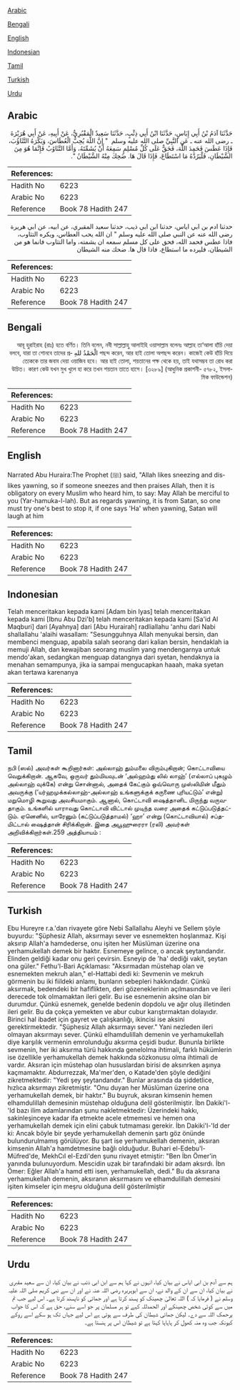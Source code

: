 [Arabic](#arabic)

[Bengali](#bengali)

[English](#english)

[Indonesian](#indonesian)

[Tamil](#tamil)

[Turkish](#turkish)

[Urdu](#urdu)

## Arabic


<div dir="rtl" lang="ar" style={{fontSize:'larger',backgroundColor:'#f8f9fa',padding:20}}>
حَدَّثَنَا آدَمُ بْنُ أَبِي إِيَاسٍ، حَدَّثَنَا ابْنُ أَبِي ذِئْبٍ، حَدَّثَنَا سَعِيدٌ الْمَقْبُرِيُّ، عَنْ أَبِيهِ، عَنْ أَبِي هُرَيْرَةَ ـ رضى الله عنه ـ عَنِ النَّبِيِّ صلى الله عليه وسلم ‏ "‏ إِنَّ اللَّهَ يُحِبُّ الْعُطَاسَ، وَيَكْرَهُ التَّثَاؤُبَ، فَإِذَا عَطَسَ فَحَمِدَ اللَّهَ، فَحَقٌّ عَلَى كُلِّ مُسْلِمٍ سَمِعَهُ أَنْ يُشَمِّتَهُ، وَأَمَّا التَّثَاوُبُ فَإِنَّمَا هُوَ مِنَ الشَّيْطَانِ، فَلْيَرُدَّهُ مَا اسْتَطَاعَ، فَإِذَا قَالَ هَا‏.‏ ضَحِكَ مِنْهُ الشَّيْطَانُ ‏"‏‏.‏
</div>
<div style={{backgroundColor:'#f8f9fa',padding:20, marginBottom: 10}}><table> <thead> <tr> <th>References:</th> <th></th> </tr> </thead> <tbody><tr><td>Hadith No</td><td>6223</td></tr><tr><td>Arabic No</td><td>6223</td></tr><tr><td>Reference</td><td>Book 78 Hadith 247</td></tr></tbody></table></div>


<div dir="rtl" lang="ar" style={{fontSize:'larger',backgroundColor:'#f8f9fa',padding:20}}>
حدثنا ادم بن ابي اياس، حدثنا ابن ابي ذيب، حدثنا سعيد المقبري، عن ابيه، عن ابي هريرة رضى الله عنه عن النبي صلى الله عليه وسلم " ان الله يحب العطاس، ويكره التثاوب، فاذا عطس فحمد الله، فحق على كل مسلم سمعه ان يشمته، واما التثاوب فانما هو من الشيطان، فليرده ما استطاع، فاذا قال ها. ضحك منه الشيطان
</div>
<div style={{backgroundColor:'#f8f9fa',padding:20, marginBottom: 10}}><table> <thead> <tr> <th>References:</th> <th></th> </tr> </thead> <tbody><tr><td>Hadith No</td><td>6223</td></tr><tr><td>Arabic No</td><td>6223</td></tr><tr><td>Reference</td><td>Book 78 Hadith 247</td></tr></tbody></table></div>

## Bengali


<div dir="rtl" lang="bn" style={{fontSize:'larger',backgroundColor:'#f8f9fa',padding:20}}>
আবূ হুরাইরাহ (রাঃ) হতে বর্ণিত। তিনি বলেন, নবী সাল্লাল্লাহু আলাইহি ওয়াসাল্লাম বলেনঃ আল্লাহ তা‘আলা হাঁচি দেয়া পছন্দ করেন, আর হাই তোলা অপছন্দ করেন। কাজেই কেউ হাঁচি দিয়ে الْحَمْدُ للهِ বলবে, যারা তা শোনবে তাদের প্রত্যেককে তার জবাব দেয়া ওয়াজিব হবে। আর হাই তোলা, শয়তানের পক্ষ থেকে হয়, তাই যথাসম্ভব তা রোধ করা উচিত। কারণ কেউ যখন মুখ খুলে হা করে তখন শয়তান তাতে হাসে। [৩২৮৯] (আধুনিক প্রকাশনী- ৫৭৮২, ইসলামিক ফাউন্ডেশন)
</div>
<div style={{backgroundColor:'#f8f9fa',padding:20, marginBottom: 10}}><table> <thead> <tr> <th>References:</th> <th></th> </tr> </thead> <tbody><tr><td>Hadith No</td><td>6223</td></tr><tr><td>Arabic No</td><td>6223</td></tr><tr><td>Reference</td><td>Book 78 Hadith 247</td></tr></tbody></table></div>

## English


<div dir="ltr" lang="en" style={{fontSize:'larger',backgroundColor:'#f8f9fa',padding:20}}>
Narrated Abu Huraira:The Prophet (ﷺ) said, "Allah likes sneezing and dislikes yawning, so if someone sneezes and then praises Allah, then it is obligatory on every Muslim who heard him, to say: May Allah be merciful to you (Yar-hamuka-l-lah). But as regards yawning, it is from Satan, so one must try one's best to stop it, if one says 'Ha' when yawning, Satan will laugh at him
</div>
<div style={{backgroundColor:'#f8f9fa',padding:20, marginBottom: 10}}><table> <thead> <tr> <th>References:</th> <th></th> </tr> </thead> <tbody><tr><td>Hadith No</td><td>6223</td></tr><tr><td>Arabic No</td><td>6223</td></tr><tr><td>Reference</td><td>Book 78 Hadith 247</td></tr></tbody></table></div>

## Indonesian


<div dir="ltr" lang="id" style={{fontSize:'larger',backgroundColor:'#f8f9fa',padding:20}}>
Telah menceritakan kepada kami [Adam bin Iyas] telah menceritakan kepada kami [Ibnu Abu Dzi'b] telah menceritakan kepada kami [Sa'id Al Maqburi] dari [Ayahnya] dari [Abu Hurairah] radliallahu 'anhu dari Nabi shallallahu 'alaihi wasallam: "Sesungguhnya Allah menyukai bersin, dan membenci menguap, apabila salah seorang dari kalian bersin, hendaklah ia memuji Allah, dan kewajiban seorang muslim yang mendengarnya untuk mendo'akan, sedangkan menguap datangnya dari syetan, hendaknya ia menahan semampunya, jika ia sampai mengucapkan haaah, maka syetan akan tertawa karenanya
</div>
<div style={{backgroundColor:'#f8f9fa',padding:20, marginBottom: 10}}><table> <thead> <tr> <th>References:</th> <th></th> </tr> </thead> <tbody><tr><td>Hadith No</td><td>6223</td></tr><tr><td>Arabic No</td><td>6223</td></tr><tr><td>Reference</td><td>Book 78 Hadith 247</td></tr></tbody></table></div>

## Tamil


<div dir="ltr" lang="ta" style={{fontSize:'larger',backgroundColor:'#f8f9fa',padding:20}}>
நபி (ஸல்) அவர்கள் கூறினார்கள்: அல்லாஹ் தும்மலை விரும்புகிறான்; கொட்டாவியை வெறுக்கிறான். ஆகவே, ஒருவர் தும்மியவுடன் ‘அல்ஹம்து லில் லாஹ்’ (எல்லாப் புகழும் அல்லாஹ் வுக்கே) என்று சொன்னால், அதைக் கேட்கும் ஒவ்வொரு முஸ்லிமின் மீதும் அவருக்கு (‘யர்ஹமுக்கல்லாஹ்-அல்லாஹ் உங்களுக்குக் கருணை புரியட்டும்’ என்று) மறுமொழி கூறுவது அவசியமாகும். ஆனால், கொட்டாவி ஷைத்தானிட மிருந்து வருவதாகும். உங்களில் யாராவது கொட்டாவி விட்டால் முடிந்த வரை அதைக் கட்டுப்படுத்தட்டும். ஏனெனில், யாரேனும் (கட்டுப்படுத்தாமல்) ‘ஹா’ என்று (கொட்டாவியால்) சப்தமிட்டால் ஷைத்தான் சிரிக்கிறான். இதை அபூஹுரைரா (ரலி) அவர்கள் அறிவிக்கிறார்கள்.259 அத்தியாயம் :
</div>
<div style={{backgroundColor:'#f8f9fa',padding:20, marginBottom: 10}}><table> <thead> <tr> <th>References:</th> <th></th> </tr> </thead> <tbody><tr><td>Hadith No</td><td>6223</td></tr><tr><td>Arabic No</td><td>6223</td></tr><tr><td>Reference</td><td>Book 78 Hadith 247</td></tr></tbody></table></div>

## Turkish


<div dir="ltr" lang="tr" style={{fontSize:'larger',backgroundColor:'#f8f9fa',padding:20}}>
Ebu Hureyre r.a.'dan rivayete göre Nebi Sallallahu Aleyhi ve Sellem şöyle buyurdu: "Şüphesiz Allah, aksırmayı sever ve esnemekten hoşlanmaz. Kişi aksırıp Allah'a hamdederse, onu işiten her Müslüman üzerine ona yerhamukellah demek bir haktır. Esnemeye gelince, o ancak şeytandandır. Elinden geldiği kadar onu geri çevirsin. Esneyip de 'ha' dediği vakit, şeytan ona güler." Fethu'l-Bari Açıklaması: "Aksırmadan müstehap olan ve esnemekten mekruh alan," el-Hattabi dedi ki: Sevmenin ve mekruh görmenin bu iki fiildeki anlamı, bunların sebepleri hakkındadır. Çünkü aksırmak, bedendeki bir hafiflikten, deri gözeneklerinin açılmasından ve ileri derecede tok olmamaktan ileri gelir. Bu ise esnemenin aksine olan bir durumdur. Çünkü esnemek, genelde bedenin dopdolu ve ağır oluş illetinden ileri gelir. Bu da çokça yemekten ve abur cubur karıştırmaktan dolayıdır. Birinci hal ibadet için gayret ve çalışkanlığı, ikincisi ise aksini gerektirmektedir. "Şüphesiz Allah aksırmayı sever." Yani nezleden ileri olmayan aksırmayı sever. Çünkü elhamdulillah demenin ve yerhamukellah diye karşılık vermenin emrolunduğu aksırma çeşidi budur. Bununla birlikte sevmenin, her iki aksırma türü hakkında genelolma ihtimali, farklı hükümlerin ise özellikle yerhamukellah demek hakkında sözkonusu olma ihtimali de vardır. Aksıran için müstehap olan hususlardan birisi de aksınrken aşınya kaçmamaktır. Abdurrezzak, Ma'mer'den, o Katade'den şöyle dediğini zikretmektedir: "Yedi şey şeytandandır." Bunlar arasında da şiddetlice, hızlıca aksırmayı zikretmiştir. "Onu duyan her Müslüman üzerine ona yerhamukellah demek, bir haktır." Bu buyruk, aksıran kimsenin hemen elhamdulillah demesinin müstehap olduğuna delil gösterilmiştir. İbn Dakiki'l-'Id bazı ilim adamlarından şunu nakletmektedir: Üzerindeki hakkı, sakinleşinceye kadar ifa etmekte acele etmemesi ve hemen ona yerhamukellah demek için elini çabuk tutmaması gerekir. İbn Dakiki'l-'Id der ki: Ancak böyle bir şeyde yerhamukellah demenin şartı göz önünde bulundurulmamış görülüyor. Bu şart ise yerhamukellah demenin, aksıran kimsenin Allah'a hamdetmesine bağlı olduğudur. Buhari el-Edebu'l-Müfred'de, MekhCıI el-Ezdi'den şunu rivayet etmiştir: "Ben İbn Ömer'in yanında bulunuyordum. Mescidin uzak bir tarafındaki bir adam aksırdı. İbn Ömer: Eğler Allah'a hamd etti isen, yerhamukellah, dedi." Bu da aksırana yerhamukellah demenin, aksıranın aksırmasını ve elhamdulillah demesini işiten kimseler için meşru olduğuna delil gösterilmiştir
</div>
<div style={{backgroundColor:'#f8f9fa',padding:20, marginBottom: 10}}><table> <thead> <tr> <th>References:</th> <th></th> </tr> </thead> <tbody><tr><td>Hadith No</td><td>6223</td></tr><tr><td>Arabic No</td><td>6223</td></tr><tr><td>Reference</td><td>Book 78 Hadith 247</td></tr></tbody></table></div>

## Urdu


<div dir="rtl" lang="ur" style={{fontSize:'larger',backgroundColor:'#f8f9fa',padding:20}}>
ہم سے آدم بن ابی ایاس نے بیان کیا، انہوں نے کہا ہم سے ابن ابی ذئب نے بیان کیا، ان سے سعید مقبری نے بیان کیا، ان سے ان کے والد نے، ان سے ابوہریرہ رضی اللہ عنہ نے اور ان سے نبی کریم صلی اللہ علیہ وسلم نے ( فرمایا کہ ) اللہ تعالیٰ چھینک کو پسند کرتا ہے اور جمائی کو ناپسند کرتا ہے۔ اس لیے جب تم میں سے کوئی شخص چھینکے اور الحمدللہ کہے تو ہر مسلمان پر جو اسے سنے، حق ہے کہ اس کا جواب یرحمک اللہ سے دے۔ لیکن جمائی شیطان کی طرف سے ہوتی ہے اس لیے جہاں تک ہو سکے اسے روکے کیونکہ جب وہ منہ کھول کر ہاہاہا کہتا ہے تو شیطان اس پر ہنستا ہے۔
</div>
<div style={{backgroundColor:'#f8f9fa',padding:20, marginBottom: 10}}><table> <thead> <tr> <th>References:</th> <th></th> </tr> </thead> <tbody><tr><td>Hadith No</td><td>6223</td></tr><tr><td>Arabic No</td><td>6223</td></tr><tr><td>Reference</td><td>Book 78 Hadith 247</td></tr></tbody></table></div>